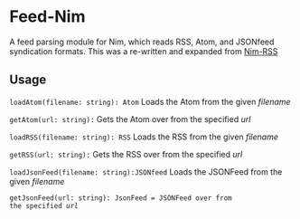 # Feed-Nim
A feed parsing module for Nim, which reads RSS, Atom, and JSONfeed syndication formats. This was a re-written and expanded from [Nim-RSS](https://github.com/achesak/nim-rss)

## Usage

<code>loadAtom(filename: string): Atom</code> Loads the Atom from the given _filename_

<code>getAtom(url: string):</code> Gets the Atom over from the specified _url_

<code>loadRSS(filename: string): RSS</code> Loads the RSS from the given _filename_

<code>getRSS(url: string):</code> Gets the RSS over from the specified _url_

<code>loadJsonFeed(filename: string):JSONfeed</code> Loads the JSONFeed from the given _filename_

<code>getJsonFeed(url: string): </pre>JsonFeed = JSONFeed over from the specified _url_
